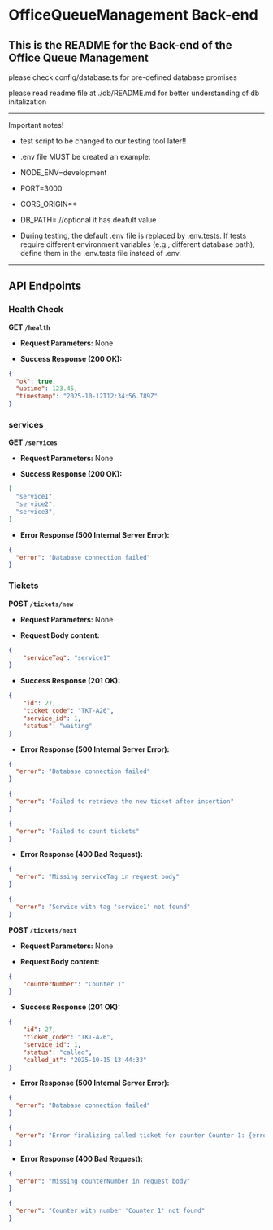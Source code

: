 # OfficeQueueManagement Back-end

## This is the README for the Back-end of the Office Queue Management

please check config/database.ts for pre-defined database promises

please read readme file at ./db/README.md for better understanding of db initalization

--------------------------------------------------------------------

Important notes!

- test script to be changed to our testing tool later!!

- .env file MUST be created an example:

- NODE_ENV=development

- PORT=3000

- CORS_ORIGIN=*

- DB_PATH= //optional it has deafult value

- During testing, the default .env file is replaced by .env.tests. If tests require different environment variables (e.g., different database path), define them in the .env.tests file instead of .env.

--------------------------------------------------------------------


## API Endpoints

### Health Check

**GET `/health`**

- **Request Parameters:** None

- **Success Response (200 OK):**
```json
{
  "ok": true,
  "uptime": 123.45,
  "timestamp": "2025-10-12T12:34:56.789Z"
}
```

### services

**GET `/services`**

- **Request Parameters:** None

- **Success Response (200 OK):**
```json
[
  "service1",
  "service2",
  "service3",
]
```

- **Error Response (500 Internal Server Error):**
```json
{
  "error": "Database connection failed"
}
```

### Tickets

**POST `/tickets/new`**

- **Request Parameters:** None

- **Request Body content:**
```json
{
    "serviceTag": "service1"
}
```

- **Success Response (201 OK):**
```json
{
    "id": 27,
    "ticket_code": "TKT-A26",
    "service_id": 1,
    "status": "waiting"
}
```

- **Error Response (500 Internal Server Error):**
```json
{
  "error": "Database connection failed"
}
```
```json
{
  "error": "Failed to retrieve the new ticket after insertion"
}
```
```json
{
  "error": "Failed to count tickets"
}
```
- **Error Response (400 Bad Request):**
```json
{
  "error": "Missing serviceTag in request body"
}
```
```json
{
  "error": "Service with tag 'service1' not found"
}
```
**POST `/tickets/next`**

- **Request Parameters:** None

- **Request Body content:**
```json
{
    "counterNumber": "Counter 1"
}
```

- **Success Response (201 OK):**
```json
{
    "id": 27,
    "ticket_code": "TKT-A26",
    "service_id": 1,
    "status": "called",
    "called_at": "2025-10-15 13:44:33"
}
```

- **Error Response (500 Internal Server Error):**
```json
{
  "error": "Database connection failed"
}
```
```json
{
  "error": "Error finalizing called ticket for counter Counter 1: {error_message}"
}
```
- **Error Response (400 Bad Request):**
```json
{
  "error": "Missing counterNumber in request body"
}
```
```json
{
  "error": "Counter with number 'Counter 1' not found"
}
```